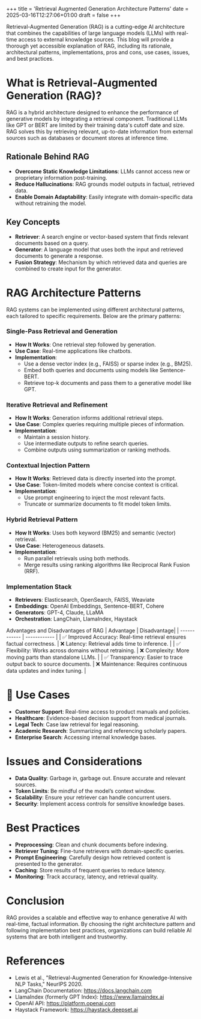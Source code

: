 +++
title = 'Retrieval Augmented Generation Architecture Patterns'
date = 2025-03-16T12:27:06+01:00
draft = false
+++

Retrieval-Augmented Generation (RAG) is a cutting-edge AI architecture that combines the capabilities of large language models (LLMs) with real-time access to external knowledge sources. This blog will provide a thorough yet accessible explanation of RAG, including its rationale, architectural patterns, implementations, pros and cons, use cases, issues, and best practices.

# What is Retrieval-Augmented Generation (RAG)?

RAG is a hybrid architecture designed to enhance the performance of generative models by integrating a retrieval component. Traditional LLMs like GPT or BERT are limited by their training data's cutoff date and size. RAG solves this by retrieving relevant, up-to-date information from external sources such as databases or document stores at inference time.

## Rationale Behind RAG

- **Overcome Static Knowledge Limitations**: LLMs cannot access new or proprietary information post-training.
- **Reduce Hallucinations**: RAG grounds model outputs in factual, retrieved data.
- **Enable Domain Adaptability**: Easily integrate with domain-specific data without retraining the model.

## Key Concepts

- **Retriever**: A search engine or vector-based system that finds relevant documents based on a query.
- **Generator**: A language model that uses both the input and retrieved documents to generate a response.
- **Fusion Strategy**: Mechanism by which retrieved data and queries are combined to create input for the generator.

# RAG Architecture Patterns

RAG systems can be implemented using different architectural patterns, each tailored to specific requirements. Below are the primary patterns:

### Single-Pass Retrieval and Generation

- **How It Works**: One retrieval step followed by generation.
- **Use Case**: Real-time applications like chatbots.
- **Implementation**:
  - Use a dense vector index (e.g., FAISS) or sparse index (e.g., BM25).
  - Embed both queries and documents using models like Sentence-BERT.
  - Retrieve top-k documents and pass them to a generative model like GPT.

### Iterative Retrieval and Refinement

- **How It Works**: Generation informs additional retrieval steps.
- **Use Case**: Complex queries requiring multiple pieces of information.
- **Implementation**:
  - Maintain a session history.
  - Use intermediate outputs to refine search queries.
  - Combine outputs using summarization or ranking methods.

### Contextual Injection Pattern

- **How It Works**: Retrieved data is directly inserted into the prompt.
- **Use Case**: Token-limited models where concise context is critical.
- **Implementation**:
  - Use prompt engineering to inject the most relevant facts.
  - Truncate or summarize documents to fit model token limits.

### Hybrid Retrieval Pattern

- **How It Works**: Uses both keyword (BM25) and semantic (vector) retrieval.
- **Use Case**: Heterogeneous datasets.
- **Implementation**:
  - Run parallel retrievals using both methods.
  - Merge results using ranking algorithms like Reciprocal Rank Fusion (RRF).

### Implementation Stack

- **Retrievers**: Elasticsearch, OpenSearch, FAISS, Weaviate
- **Embeddings**: OpenAI Embeddings, Sentence-BERT, Cohere
- **Generators**: GPT-4, Claude, LLaMA
- **Orchestration**: LangChain, LlamaIndex, Haystack

Advantages and Disadvantages of RAG
| Advantage | Disadvantage|
| ------------ | ------------ |
| ✅ Improved Accuracy: Real-time retrieval ensures factual correctness. | ❌ Latency: Retrieval adds time to inference. |
| ✅ Flexibility: Works across domains without retraining. | ❌ Complexity: More moving parts than standalone LLMs. |
| ✅ Transparency: Easier to trace output back to source documents. | ❌ Maintenance: Requires continuous data updates and index tuning. |

# 🧰 Use Cases

- **Customer Support**: Real-time access to product manuals and policies.
- **Healthcare**: Evidence-based decision support from medical journals.
- **Legal Tech**: Case law retrieval for legal reasoning.
- **Academic Research**: Summarizing and referencing scholarly papers.
- **Enterprise Search**: Accessing internal knowledge bases.

# Issues and Considerations

- **Data Quality**: Garbage in, garbage out. Ensure accurate and relevant sources.
- **Token Limits**: Be mindful of the model’s context window.
- **Scalability**: Ensure your retriever can handle concurrent users.
- **Security**: Implement access controls for sensitive knowledge bases.

# Best Practices

- **Preprocessing**: Clean and chunk documents before indexing.
- **Retriever Tuning**: Fine-tune retrievers with domain-specific queries.
- **Prompt Engineering**: Carefully design how retrieved content is presented to the generator.
- **Caching**: Store results of frequent queries to reduce latency.
- **Monitoring**: Track accuracy, latency, and retrieval quality.

# Conclusion

RAG provides a scalable and effective way to enhance generative AI with real-time, factual information. By choosing the right architecture pattern and following implementation best practices, organizations can build reliable AI systems that are both intelligent and trustworthy.

# References

- Lewis et al., "Retrieval-Augmented Generation for Knowledge-Intensive NLP Tasks," NeurIPS 2020.
- LangChain Documentation: https://docs.langchain.com
- LlamaIndex (formerly GPT Index): https://www.llamaindex.ai
- OpenAI API: https://platform.openai.com
- Haystack Framework: https://haystack.deepset.ai
